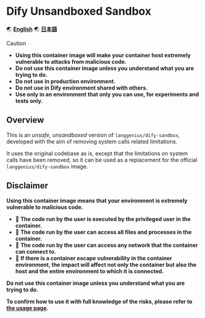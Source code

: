 # Dify Unsandboxed Sandbox

🌏 [**English**](./README.md)
🌏 [**日本語**](./README.ja.md)

> [!CAUTION]
>
> - **Using this container image will make your container host extremely vulnerable to attacks from malicious code.**
> - **Do not use this container image unless you understand what you are trying to do.**
> - **Do not use in production environment.**
> - **Do not use in Dify environment shared with others.**
> - **Use only in an environment that only you can use, for experiments and tests only.**

## Overview

This is an _unsafe_, _unsandboxed_ version of `langgenius/dify-sandbox`, developed with the aim of removing system calls related limitations.

It uses the original codebase as is, except that the limitations on system calls have been removed, so it can be used as a replacement for the official `langgenius/dify-sandbox` image.

<!--
| Blocks | Languages | Tested |
| --- | --- | :---: |
| **Code** | Python | ✅ |
| **Code** | Node.js | ✅ |
| **Template** | Python | ✅ |
-->

## Disclaimer

**Using this container image means that your environment is extremely vulnerable to malicious code.**

- 🚨 **The code run by the user is executed by the privileged user in the container.**
- 🚨 **The code run by the user can access all files and processes in the container.**
- 🚨 **The code run by the user can access any network that the container can connect to.**
- 🚨 **If there is a container escape vulnerability in the container environment, the impact will affect not only the container but also the host and the entire environment to which it is connected.**

**Do not use this container image unless you understand what you are trying to do.**

**To confirm how to use it with full knowledge of the risks, please refer to [the usage page](./docs/usage.md).**
